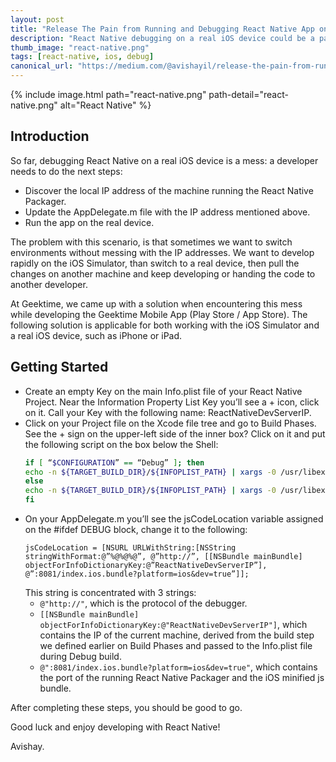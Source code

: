 ```yaml
---
layout: post
title: "Release The Pain from Running and Debugging React Native App on a real iOS Device"
description: "React Native debugging on a real iOS device could be a pain. Here is a simple trick to make your life a little bit easier"
thumb_image: "react-native.png"
tags: [react-native, ios, debug]
canonical_url: "https://medium.com/@avishayil/release-the-pain-from-running-and-debugging-react-native-app-on-a-real-ios-device-7a2e6048609e"
---
```


{% include image.html path="react-native.png" path-detail="react-native.png" alt="React Native" %}

## Introduction ##

So far, debugging React Native on a real iOS device is a mess: a developer needs to do the next steps:

- Discover the local IP address of the machine running the React Native Packager.
- Update the AppDelegate.m file with the IP address mentioned above.
- Run the app on the real device.

The problem with this scenario, is that sometimes we want to switch environments without messing with the IP addresses. We want to develop rapidly on the iOS Simulator, than switch to a real device, then pull the changes on another machine and keep developing or handing the code to another developer.

At Geektime, we came up with a solution when encountering this mess while developing the Geektime Mobile App (Play Store / App Store). The following solution is applicable for both working with the iOS Simulator and a real iOS device, such as iPhone or iPad.

## Getting Started ##

- Create an empty Key on the main Info.plist file of your React Native Project. Near the Information Property List Key you’ll see a + icon, click on it. Call your Key with the following name: ReactNativeDevServerIP.
- Click on your Project file on the Xcode file tree and go to Build Phases. See the + sign on the upper-left side of the inner box? Click on it and put the following script on the box below the Shell:
  ```bash
  if [ “$CONFIGURATION” == “Debug” ]; then
  echo -n ${TARGET_BUILD_DIR}/${INFOPLIST_PATH} | xargs -0 /usr/libexec/PlistBuddy -c “Set :ReactNativeDevServerIP `ipconfig getifaddr en0`”
  else
  echo -n ${TARGET_BUILD_DIR}/${INFOPLIST_PATH} | xargs -0 /usr/libexec/PlistBuddy -c “Delete :ReactNativeDevServerIP”
  fi
  ```
- On your AppDelegate.m you’ll see the jsCodeLocation variable assigned on the #ifdef DEBUG block, change it to the following:
  ```objc
  jsCodeLocation = [NSURL URLWithString:[NSString stringWithFormat:@”%@%@%@”, @”http://”, [[NSBundle mainBundle] objectForInfoDictionaryKey:@”ReactNativeDevServerIP”], @”:8081/index.ios.bundle?platform=ios&dev=true”]];
  ```
  This string is concentrated with 3 strings:
  - `@"http://"`, which is the protocol of the debugger.
  - `[[NSBundle mainBundle] objectForInfoDictionaryKey:@"ReactNativeDevServerIP"]`, which contains the IP of the current machine, derived from the build step we defined earlier on Build Phases and passed to the Info.plist file during Debug build.
  - `@":8081/index.ios.bundle?platform=ios&dev=true"`, which contains the port of the running React Native Packager and the iOS minified js bundle.

After completing these steps, you should be good to go.

Good luck and enjoy developing with React Native!

Avishay.
